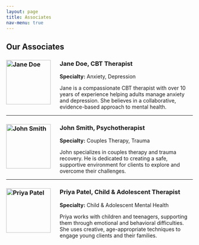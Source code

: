 ```yaml
---
layout: page
title: Associates
nav-menu: true
---
```


## Our Associates

<div class="associates-list">

### <img src="assets/images/associate1.jpg" alt="Jane Doe" style="width:120px;float:left;margin-right:1.5em;"> Jane Doe, CBT Therapist
**Specialty:** Anxiety, Depression

Jane is a compassionate CBT therapist with over 10 years of experience helping adults manage anxiety and depression. She believes in a collaborative, evidence-based approach to mental health.

---

### <img src="assets/images/associate2.jpg" alt="John Smith" style="width:120px;float:left;margin-right:1.5em;"> John Smith, Psychotherapist
**Specialty:** Couples Therapy, Trauma

John specializes in couples therapy and trauma recovery. He is dedicated to creating a safe, supportive environment for clients to explore and overcome their challenges.

---

### <img src="assets/images/associate3.jpg" alt="Priya Patel" style="width:120px;float:left;margin-right:1.5em;"> Priya Patel, Child & Adolescent Therapist
**Specialty:** Child & Adolescent Mental Health

Priya works with children and teenagers, supporting them through emotional and behavioral difficulties. She uses creative, age-appropriate techniques to engage young clients and their families.

</div>

<!-- Replace the image paths with real associate photos as needed. --> 